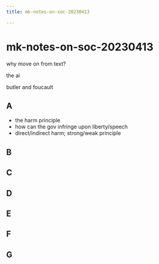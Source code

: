 ```yaml
---
title: mk-notes-on-soc-20230413

---
```


# mk-notes-on-soc-20230413


why move on from text?

the ai

butler and foucault



## A

- the harm principle
- how can the gov infringe upon liberty/speech
- direct/indirect harm; strong/weak principle


## B


## C


## D

## E



## F


## G

